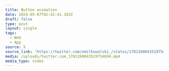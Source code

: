```yaml
---
title: Button animation
date: 2024-05-07T02:41:41.103Z
draft: false
type: post
layout: single
tags:
  - Web
  - App
source: X
source_link: 'https://twitter.com/emilkowalski_/status/1781260043519754694'
media: /uploads/twitter.com_1781260043519754694.mp4
media_type: video
---
```



